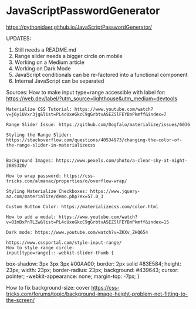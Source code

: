 # JavaScriptPasswordGenerator

https://pythonidaer.github.io/JavaScriptPasswordGenerator/

UPDATES:

1. Still needs a README.md
2. Range slider needs a bigger circle on mobile
3. Working on a Medium article
4. Working on Dark Mode
5. JavaScript conditionals can be re-factored into a functional component
6. Internal JavaScript can be separated

Sources:
    How to make input type=range accessible with label for: https://web.dev/label/?utm_source=lighthouse&utm_medium=devtools

    Materialize CSS Tutorial: https://www.youtube.com/watch?v=j6y1UVxr3jg&list=PL4cUxeGkcC9gGrbtvASEZSlFEYBnPkmff&index=7

    Range Slider Issue: https://github.com/Dogfalo/materialize/issues/6036

    Styling the Range Slider: https://stackoverflow.com/questions/40534973/changing-the-color-of-the-range-slider-in-materializecss


    Background Images: https://www.pexels.com/photo/a-clear-sky-at-night-2885320/

    How to wrap password: https://css-tricks.com/almanac/properties/o/overflow-wrap/

    Styling Materialize Checkboxes: https://www.jquery-az.com/materialize/demo.php?ex=57.0_3

    Custom Button Color: https://materializecss.com/color.html

    How to add a modal: https://www.youtube.com/watch?v=OImBxPnTLZw&list=PL4cUxeGkcC9gGrbtvASEZSlFEYBnPkmff&index=15

    Dark mode: https://www.youtube.com/watch?v=ZKXv_ZHQ654

    https://www.cssportal.com/style-input-range/
    How to style range circle:
    input[type=range]::-webkit-slider-thumb {
  box-shadow: 3px 3px 3px #00AA00;
  border: 2px solid #83E584;
  height: 23px;
  width: 23px;
  border-radius: 23px;
  background: #439643;
  cursor: pointer;
  -webkit-appearance: none;
  margin-top: -7px;
}

How to fix background-size: cover https://css-tricks.com/forums/topic/background-image-height-problem-not-fitting-to-the-screen/
